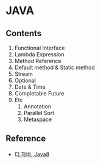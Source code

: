 # JAVA

## Contents
1. Functional Interface
2. Lambda Expression
3. Method Reference
4. Default method & Static method
5. Stream
6. Optional
7. Date & Time
8. Completable Future
9. Etc
    1. Annotation
    2. Parallel Sort
    3. Metaspace

## Reference
* [더 자바, Java8](https://www.inflearn.com/course/the-java-java8/dashboard)
